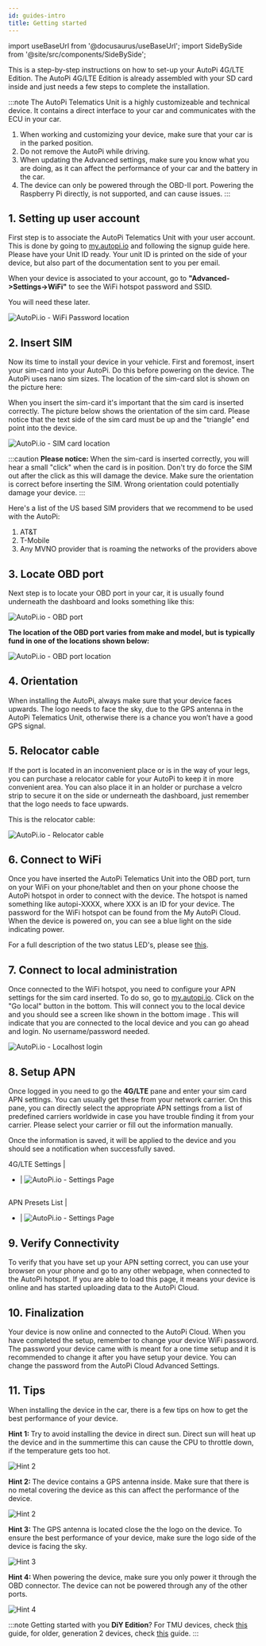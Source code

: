 ```yaml
---
id: guides-intro
title: Getting started
---
```


import useBaseUrl from '@docusaurus/useBaseUrl';
import SideBySide from '@site/src/components/SideBySide';

This is a step-by-step instructions on how to set-up your AutoPi 4G/LTE Edition. The AutoPi 4G/LTE
Edition is already assembled with your SD card inside and just needs a few steps to complete the
installation.

:::note
The AutoPi Telematics Unit is a highly customizeable and technical device. It contains a direct
interface to your car and communicates with the ECU in your car.

1. When working and customizing your device, make sure that your car is in the parked position.
2. Do not remove the AutoPi while driving.
3. When updating the Advanced settings, make sure you know what you are doing, as it can affect the
  performance of your car and the battery in the car.
4. The device can only be powered through the OBD-II port. Powering the Raspberry Pi directly, is
  not supported, and can cause issues.
:::

## 1. Setting up user account

First step is to associate the AutoPi Telematics Unit with your user account. This is done by going
to [my.autopi.io](https://my.autopi.io/) and following the signup guide here. Please have your
Unit ID ready. Your unit ID is printed on the side of your device, but also part of the
documentation sent to you per email.

When your device is associated to your account, go to **"Advanced->Settings->WiFi"** to see the
WiFi hotspot password and SSID.

You will need these later.

![AutoPi.io - WiFi Password location](/img/guides/getting_started/wifi_settings.png)

## 2. Insert SIM

Now its time to install your device in your vehicle. First and foremost, insert your sim-card into
your AutoPi. Do this before powering on the device. The AutoPi uses nano sim sizes. The location of
the sim-card slot is shown on the picture here:

When you insert the sim-card it's important that the sim card is inserted correctly. The picture
below shows the orientation of the sim card. Please notice that the text side of the sim card must
be up and the "triangle" end point into the device.

![AutoPi.io - SIM card location](/img/guides/getting_started/sim_card.png)

:::caution
**Please notice:** When the sim-card is inserted correctly, you will hear a small "click" when the
card is in position. Don't try do force the SIM out after the click as this will damage the device.
Make sure the orientation is correct before inserting the SIM. Wrong orientation could potentially
damage your device.
:::

Here's a list of the US based SIM providers that we recommend to be used with the AutoPi:
1. AT&T
2. T-Mobile
3. Any MVNO provider that is roaming the networks of the providers above

## 3. Locate OBD port

Next step is to locate your OBD port in your car, it is usually found underneath the dashboard and
looks something like this:

<div style={{textAlign: 'center'}}>

  ![AutoPi.io - OBD port](/img/guides/getting_started/obd_location.jpg)

</div>

**The location of the OBD port varies from make and model, but is typically fund in one of the
locations shown below:**

![AutoPi.io - OBD port location](/img/guides/getting_started/TMU_placement_dashboard_v1_finecut-01.jpg)

## 4. Orientation

When installing the AutoPi, always make sure that your device faces upwards. The logo needs to face
the sky, due to the GPS antenna in the AutoPi Telematics Unit, otherwise there is a chance you
won’t have a good GPS signal.

## 5. Relocator cable

If the port is located in an inconvenient place or is in the way of your legs, you can purchase a
relocator cable for your AutoPi to keep it in more convenient area. You can also place it in an
holder or purchase a velcro strip to secure it on the side or underneath the dashboard, just
remember that the logo needs to face upwards.

This is the relocator cable:

![AutoPi.io - Relocator cable](/img/guides/getting_started/relocator_cable2.jpg)

## 6. Connect to WiFi

Once you have inserted the AutoPi Telematics Unit into the OBD port, turn on your WiFi on your
phone/tablet and then on your phone choose the AutoPi hotspot in order to connect with the device.
The hotspot is named something like autopi-XXXX, where XXX is an ID for your device. The password
for the WiFi hotspot can be found from the My AutoPi Cloud. When the device is powered on, you can
see a blue light on the side indicating power.

For a full description of the two status LED's, please see [this](/core/power_management/index.md/#status-leds).

## 7. Connect to local administration

Once connected to the WiFi hotspot, you need to configure your APN settings for the sim card
inserted. To do so, go to [my.autopi.io](https://my.autopi.io/). Click on the "Go local" button in
the bottom. This will connect you to the local device and you should see a screen like shown in the bottom image
. This will indicate that you are connected to the local device and you can go ahead and login.
No username/password needed.


![AutoPi.io - Localhost login](/img/guides/getting_started/local.jpg)

## 8. Setup APN

Once logged in you need to go the **4G/LTE** pane and enter your sim card APN settings. You can
usually get these from your network carrier. On this pane, you can directly select the appropriate APN settings from a list of predefined carriers worldwide in case you have
trouble finding it from your carrier. Please select your carrier or fill out the information
manually.

Once the information is saved, it will be applied to the device and you should see a
notification when successfully saved.

4G/LTE Settings | 
- |
![AutoPi.io - Settings Page](/img/guides/getting_started/apn_settings.png)

##

APN Presets List |
- |
![AutoPi.io - Settings Page](/img/guides/getting_started/apn_settings_list.png) 

## 9. Verify Connectivity

To verify that you have set up your APN setting correct, you can use your browser on your phone
and go to any other webpage, when connected to the AutoPi hotspot. If you are able to load this
page, it means your device is online and has started uploading data to the AutoPi Cloud.

## 10. Finalization

Your device is now online and connected to the AutoPi Cloud. When you have completed the setup,
remember to change your device WiFi password. The password your device came with is meant for a one
time setup and it is recommended to change it after you have setup your device. You can change the
password from the AutoPi Cloud Advanced Settings.

## 11. Tips

When installing the device in the car, there is a few tips on how to get the best performance of your device.

<SideBySide>
	<p>
		<strong>Hint 1: </strong>Try to avoid installing the device in direct sun. Direct sun will heat up the device and in the summertime this can cause the CPU to throttle down, if the temperature gets too hot. 
	</p>
	<img alt="Hint 2" src={require('@site/static/img/user-manual/usage_avoid_direct_sun.png').default}/>
</SideBySide>

<br/>

<SideBySide>
	<p>
		<strong>Hint 2: </strong>The device contains a GPS antenna inside. Make sure that there is no metal covering the device as this can affect the performance of the device. 
	</p>
	<img alt="Hint 2" src={require('@site/static/img/user-manual/usage_avoid_metal.png').default}/>
</SideBySide>

<br/>

<SideBySide>
	<p>
		<strong>Hint 3: </strong>The GPS antenna is located close the the logo on the device. To ensure the best performance of your device, make sure the logo side of the device is facing the sky.
	</p>
	<img alt="Hint 3" src={require('@site/static/img/user-manual/usage_gps_antenna_orientation.png').default}/>
</SideBySide>

<br/>

<SideBySide>
	<p>
		<strong>Hint 4: </strong>When powering the device, make sure you only power it through the OBD connector. The device can not be powered through any of the other ports.
	</p>
	<img alt="Hint 4" src={require('@site/static/img/user-manual/usage_how_to_power.png').default}/>
</SideBySide>


:::note
Getting started with you **DiY Edition**? For TMU devices, check [this](/hardware/generation-3/setup_your_tmu_diy_edition.md) guide,
for older, generation 2 devices, check [this](/hardware/generation-2/setup_your_gen_2_diy_edition.md) guide.
:::

